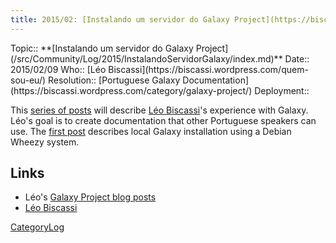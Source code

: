 ```yaml
---
title: 2015/02: [Instalando um servidor do Galaxy Project](https://biscassi.wordpress.com/category/galaxy-project/)
---
```





<div class='logbox'>
 Topic:: **[Instalando um servidor do Galaxy Project](/src/Community/Log/2015/InstalandoServidorGalaxy/index.md)**
 Date:: 2015/02/09
 Who:: [Léo Biscassi](https://biscassi.wordpress.com/quem-sou-eu/)
 Resolution:: [Portuguese Galaxy Documentation](https://biscassi.wordpress.com/category/galaxy-project/)
 Deployment:: 
</div>

This [series of posts](https://biscassi.wordpress.com/category/galaxy-project/) will describe [Léo Biscassi](https://biscassi.wordpress.com/quem-sou-eu/)'s experience with Galaxy.  Léo's goal is to create documentation that other Portuguese speakers can use.  The [first post](https://biscassi.wordpress.com/2015/02/09/instalando-um-servidor-do-galaxy-project-1/) describes local Galaxy installation using a Debian Wheezy system.

## Links

* Léo's [Galaxy Project blog posts](https://biscassi.wordpress.com/category/galaxy-project/)
* [Léo Biscassi](https://biscassi.wordpress.com/quem-sou-eu/)

[CategoryLog](/src/CategoryLog/index.md)
